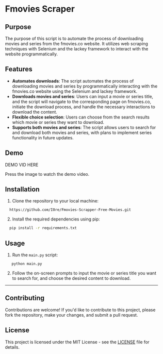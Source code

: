 # Fmovies Scraper

## Purpose

The purpose of this script is to automate the process of downloading movies and series from the fmovies.co website. It utilizes web scraping techniques with Selenium and the lackey framework to interact with the website programmatically.

## Features

- **Automates downloads**: The script automates the process of downloading movies and series by programmatically interacting with the fmovies.co website using the Selenium and lackey framework.
- **Downloads movies and series**: Users can input a movie or series title, and the script will navigate to the corresponding page on fmovies.co, initiate the download process, and handle the necessary interactions to download the content.
- **Flexible choice selection**: Users can choose from the search results which movie or series they want to download.
- **Supports both movies and series**: The script allows users to search for and download both movies and series, with plans to implement series functionality in future updates.

## Demo

DEMO VID HERE

Press the image to watch the demo video.

## Installation

1. Clone the repository to your local machine:

 ```bash
   https://github.com/I0re/Fmovies-Scrapper-Free-Movies.git
 ```

2. Install the required dependencies using pip:

 ```bash
   pip install -r requirements.txt
 ```

## Usage

1. Run the `main.py` script:

```bash
   python main.py
 ```

2. Follow the on-screen prompts to input the movie or series title you want to search for, and choose the desired content to download.

****
## Contributing

Contributions are welcome! If you'd like to contribute to this project, please fork the repository, make your changes, and submit a pull request.

## License

This project is licensed under the MIT License - see the [LICENSE](LICENSE) file for details.
